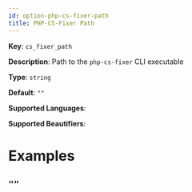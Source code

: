 ```yaml
---
id: option-php-cs-fixer-path
title: PHP-CS-Fixer Path
---
```

**Key**: `cs_fixer_path`

**Description**: Path to the `php-cs-fixer` CLI executable

**Type**: `string`

**Default**: `""`

**Supported Languages**: 

**Supported Beautifiers**: 

# Examples
## `""`